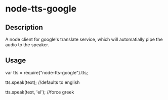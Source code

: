 node-tts-google
===============

Description
-----------
A node client for google's translate service, which will automatially pipe the audio to the speaker.


Usage
-----
var tts = require("node-tts-google").tts;

tts.speak(text);  //defaults to english

tts.speak(text, 'el'); //force greek

